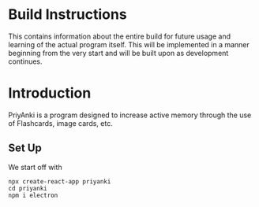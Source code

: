 # Build Instructions
This contains information about the entire build for future usage and learning of the actual program itself. This will be implemented in a manner beginning from the very start and will be built upon as development continues. 

# Introduction
PriyAnki is a program designed to increase active memory through the use of Flashcards, image cards, etc.


## Set Up

We start off with
``` PS
npx create-react-app priyanki
cd priyanki
npm i electron
```